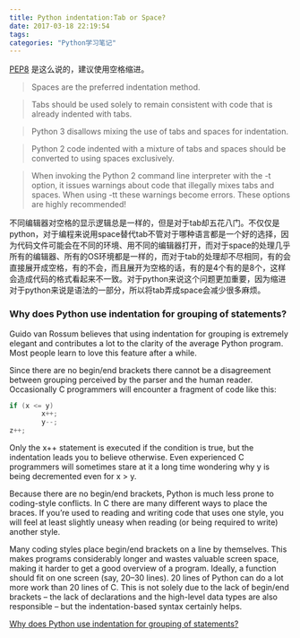 ```yaml
---
title: Python indentation:Tab or Space?
date: 2017-03-18 22:19:54
tags:
categories: "Python学习笔记"
---
```


[PEP8](https://www.python.org/dev/peps/pep-0008/) 是这么说的，建议使用空格缩进。

>Spaces are the preferred indentation method.

>Tabs should be used solely to remain consistent with code that is already indented with tabs.

>Python 3 disallows mixing the use of tabs and spaces for indentation.

>Python 2 code indented with a mixture of tabs and spaces should be converted to using spaces exclusively.

>When invoking the Python 2 command line interpreter with the -t option, it issues warnings about code that illegally mixes tabs and spaces. When using -tt these warnings become errors. These options are highly recommended!


不同编辑器对空格的显示逻辑总是一样的，但是对于tab却五花八门。不仅仅是python，对于编程来说用space替代tab不管对于哪种语言都是一个好的选择，因为代码文件可能会在不同的环境、用不同的编辑器打开，而对于space的处理几乎所有的编辑器、所有的OS环境都是一样的，而对于tab的处理却不尽相同，有的会直接展开成空格，有的不会，而且展开为空格的话，有的是4个有的是8个，这样会造成代码的格式看起来不一致。对于python来说这个问题更加重要，因为缩进对于python来说是语法的一部分，所以将tab弄成space会减少很多麻烦。

### Why does Python use indentation for grouping of statements?

Guido van Rossum believes that using indentation for grouping is extremely elegant and contributes a lot to the clarity of the average Python program. Most people learn to love this feature after a while.

Since there are no begin/end brackets there cannot be a disagreement between grouping perceived by the parser and the human reader. Occasionally C programmers will encounter a fragment of code like this:

```C
if (x <= y)
        x++;
        y--;
z++;
```

Only the x++ statement is executed if the condition is true, but the indentation leads you to believe otherwise. Even experienced C programmers will sometimes stare at it a long time wondering why y is being decremented even for x > y.

Because there are no begin/end brackets, Python is much less prone to coding-style conflicts. In C there are many different ways to place the braces. If you’re used to reading and writing code that uses one style, you will feel at least slightly uneasy when reading (or being required to write) another style.

Many coding styles place begin/end brackets on a line by themselves. This makes programs considerably longer and wastes valuable screen space, making it harder to get a good overview of a program. Ideally, a function should fit on one screen (say, 20–30 lines). 20 lines of Python can do a lot more work than 20 lines of C. This is not solely due to the lack of begin/end brackets – the lack of declarations and the high-level data types are also responsible – but the indentation-based syntax certainly helps.

[Why does Python use indentation for grouping of statements?](https://docs.python.org/2/faq/design.html#why-does-python-use-indentation-for-grouping-of-statements)